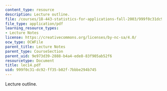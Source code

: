 ```yaml
---
content_type: resource
description: Lecture outline.
file: /courses/18-443-statistics-for-applications-fall-2003/999f0c31dc92ff35b02f7bbbe294b745_lec14.pdf
file_type: application/pdf
learning_resource_types:
- Lecture Notes
license: https://creativecommons.org/licenses/by-nc-sa/4.0/
ocw_type: OCWFile
parent_title: Lecture Notes
parent_type: CourseSection
parent_uid: 9e973d39-2888-b4a4-ede8-83f905ab52f6
resourcetype: Document
title: lec14.pdf
uid: 999f0c31-dc92-ff35-b02f-7bbbe294b745
---
```

Lecture outline.